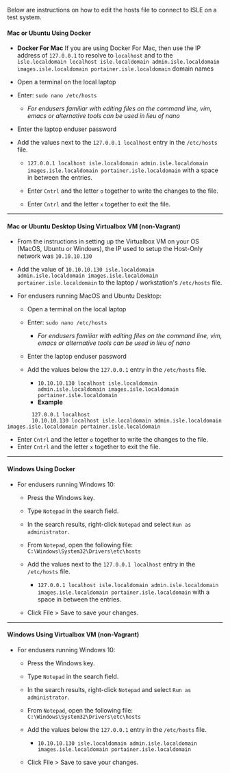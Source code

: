 Below are instructions on how to edit the hosts file to connect to ISLE on a test system.

#### Mac or Ubuntu Using Docker

* **Docker For Mac** If you are using Docker For Mac, then use the IP address of `127.0.0.1` to resolve to `localhost` and to the `isle.localdomain localhost isle.localdomain admin.isle.localdomain images.isle.localdomain portainer.isle.localdomain` domain names

* Open a terminal on the local laptop

* Enter: `sudo nano /etc/hosts`
  * _For endusers familiar with editing files on the command line, vim, emacs or alternative tools can be used in lieu of nano_

* Enter the laptop enduser password

* Add the values next to the `127.0.0.1 localhost` entry in the `/etc/hosts` file.

    * `127.0.0.1 localhost isle.localdomain admin.isle.localdomain images.isle.localdomain portainer.isle.localdomain` with a space in between the entries.  

  * Enter `Cntrl` and the letter `o` together to write the changes to the file.

  * Enter `Cntrl` and the letter `x` together to exit the file.

---

#### Mac or Ubuntu Desktop Using Virtualbox VM (non-Vagrant)

* From the instructions in setting up the Virtualbox VM on your OS (MacOS, Ubuntu or Windows), the IP used to setup the Host-Only network was `10.10.10.130`

* Add the value of `10.10.10.130 isle.localdomain admin.isle.localdomain images.isle.localdomain portainer.isle.localdomain` to the laptop / workstation's `/etc/hosts` file.   

* For endusers running MacOS and Ubuntu Desktop:

   * Open a terminal on the local laptop

   * Enter: `sudo nano /etc/hosts`
     * _For endusers familiar with editing files on the command line, vim, emacs or alternative tools can be used in lieu of nano_

   * Enter the laptop enduser password

   * Add the values below the `127.0.0.1` entry in the `/etc/hosts` file.

       * `10.10.10.130 localhost isle.localdomain admin.isle.localdomain images.isle.localdomain portainer.isle.localdomain`  
       * **Example**

```
        127.0.0.1 localhost
        10.10.10.130 localhost isle.localdomain admin.isle.localdomain images.isle.localdomain portainer.isle.localdomain
```


* Enter `Cntrl` and the letter `o` together to write the changes to the file.
* Enter `Cntrl` and the letter `x` together to exit the file.

---

#### Windows Using Docker

* For endusers running Windows 10:

    * Press the Windows key.

    * Type `Notepad` in the search field.

    * In the search results, right-click `Notepad` and select `Run as administrator`.

    * From `Notepad`, open the following file: `C:\Windows\System32\Drivers\etc\hosts`

    * Add the values next to the `127.0.0.1 localhost` entry in the `/etc/hosts` file.

        * `127.0.0.1 localhost isle.localdomain admin.isle.localdomain images.isle.localdomain portainer.isle.localdomain` with a space in between the entries.

    * Click File > Save to save your changes.

---

#### Windows Using Virtualbox VM (non-Vagrant)

* For endusers running Windows 10:

    * Press the Windows key.

    * Type `Notepad` in the search field.

    * In the search results, right-click `Notepad` and select `Run as administrator`.

    * From `Notepad`, open the following file: `C:\Windows\System32\Drivers\etc\hosts`

    * Add the values below the `127.0.0.1` entry in the `/etc/hosts` file.

        * `10.10.10.130 isle.localdomain admin.isle.localdomain images.isle.localdomain portainer.isle.localdomain`  

    * Click File > Save to save your changes.
